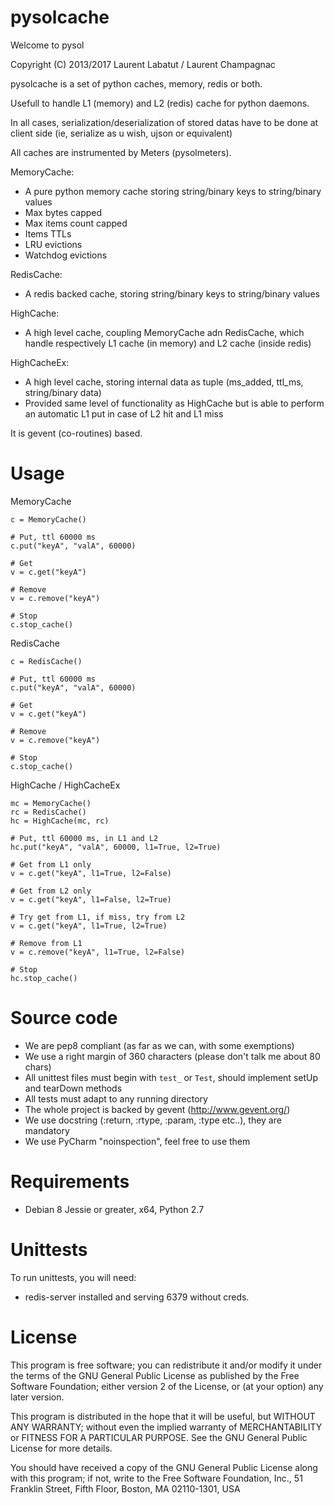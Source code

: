 pysolcache
============

Welcome to pysol

Copyright (C) 2013/2017 Laurent Labatut / Laurent Champagnac

pysolcache is a set of python caches, memory, redis or both.

Usefull to handle L1 (memory) and L2 (redis) cache for python daemons.

In all cases, serialization/deserialization of stored datas have to be done at client side (ie, serialize as u wish, ujson or equivalent)

All caches are instrumented by Meters (pysolmeters).

MemoryCache:
- A pure python memory cache storing string/binary keys to string/binary values
- Max bytes capped
- Max items count capped
- Items TTLs
- LRU evictions
- Watchdog evictions

RedisCache:
- A redis backed cache, storing string/binary keys to string/binary values

HighCache:
- A high level cache, coupling MemoryCache adn RedisCache, which handle respectively L1 cache (in memory) and L2 cache (inside redis)

HighCacheEx:
- A high level cache, storing internal data as tuple (ms_added, ttl_ms, string/binary data)
- Provided same level of functionality as HighCache but is able to perform an automatic L1 put in case of L2 hit and L1 miss

It is gevent (co-routines) based.

Usage
===============

MemoryCache

```
c = MemoryCache()

# Put, ttl 60000 ms
c.put("keyA", "valA", 60000)

# Get
v = c.get("keyA")

# Remove
v = c.remove("keyA")

# Stop
c.stop_cache()
```

RedisCache

```
c = RedisCache()

# Put, ttl 60000 ms
c.put("keyA", "valA", 60000)

# Get
v = c.get("keyA")

# Remove
v = c.remove("keyA")

# Stop
c.stop_cache()
```

HighCache / HighCacheEx

```
mc = MemoryCache()
rc = RedisCache()
hc = HighCache(mc, rc)

# Put, ttl 60000 ms, in L1 and L2
hc.put("keyA", "valA", 60000, l1=True, l2=True)

# Get from L1 only
v = c.get("keyA", l1=True, l2=False)

# Get from L2 only
v = c.get("keyA", l1=False, l2=True)

# Try get from L1, if miss, try from L2
v = c.get("keyA", l1=True, l2=True)

# Remove from L1
v = c.remove("keyA", l1=True, l2=False)

# Stop
hc.stop_cache()
```

Source code
===============

- We are pep8 compliant (as far as we can, with some exemptions)
- We use a right margin of 360 characters (please don't talk me about 80 chars)
- All unittest files must begin with `test_` or `Test`, should implement setUp and tearDown methods
- All tests must adapt to any running directory
- The whole project is backed by gevent (http://www.gevent.org/)
- We use docstring (:return, :rtype, :param, :type etc..), they are mandatory
- We use PyCharm "noinspection", feel free to use them

Requirements
===============

- Debian 8 Jessie or greater, x64, Python 2.7

Unittests
===============

To run unittests, you will need:

- redis-server installed and serving 6379 without creds.

License
===============

This program is free software; you can redistribute it and/or
modify it under the terms of the GNU General Public License
as published by the Free Software Foundation; either version 2
of the License, or (at your option) any later version.

This program is distributed in the hope that it will be useful,
but WITHOUT ANY WARRANTY; without even the implied warranty of
MERCHANTABILITY or FITNESS FOR A PARTICULAR PURPOSE.  See the
GNU General Public License for more details.

You should have received a copy of the GNU General Public License
along with this program; if not, write to the Free Software
Foundation, Inc., 51 Franklin Street, Fifth Floor, Boston, MA  02110-1301, USA


